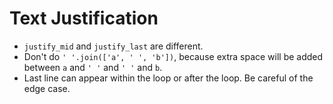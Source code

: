 # Text Justification

* `justify_mid` and `justify_last` are different.
* Don't do `' '.join(['a', ' ', 'b'])`, because extra space will
  be added between `a` and `' '` and `' '` and `b`.
* Last line can appear within the loop or after the loop.
  Be careful of the edge case.
